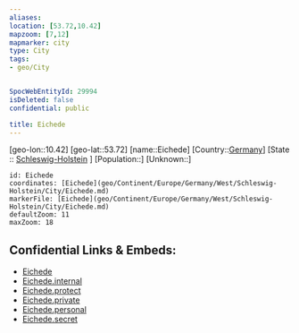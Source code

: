```yaml
---
aliases: 
location: [53.72,10.42]
mapzoom: [7,12] 
mapmarker: city 
type: City
tags:
- geo/City


SpocWebEntityId: 29994
isDeleted: false
confidential: public

title: Eichede
---
```

[geo-lon::10.42]
[geo-lat::53.72]
[name::Eichede]
[Country::[Germany](geo/Continent/Europe/Germany.md)]
[State :: [Schleswig-Holstein](geo/Continent/Europe/Germany/West/Schleswig-Holstein.md) ]
[Population::]
[Unknown::]


```leaflet
id: Eichede
coordinates: [Eichede](geo/Continent/Europe/Germany/West/Schleswig-Holstein/City/Eichede.md)
markerFile: [Eichede](geo/Continent/Europe/Germany/West/Schleswig-Holstein/City/Eichede.md)
defaultZoom: 11 
maxZoom: 18
```


## Confidential Links & Embeds: 
- [Eichede](../../../../../../../../_public/geo/Continent/Europe/Germany/West/Schleswig-Holstein/City/Eichede.md) 
- [Eichede.internal](../../../../../../../../_internal/geo/Continent/Europe/Germany/West/Schleswig-Holstein/City/Eichede.internal.md) 
- [Eichede.protect](../../../../../../../../_protect/geo/Continent/Europe/Germany/West/Schleswig-Holstein/City/Eichede.protect.md) 
- [Eichede.private](../../../../../../../../_private/geo/Continent/Europe/Germany/West/Schleswig-Holstein/City/Eichede.private.md) 
- [Eichede.personal](../../../../../../../../_personal/geo/Continent/Europe/Germany/West/Schleswig-Holstein/City/Eichede.personal.md) 
- [Eichede.secret](../../../../../../../../_secret/geo/Continent/Europe/Germany/West/Schleswig-Holstein/City/Eichede.secret.md) 
